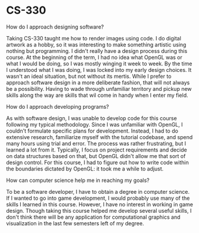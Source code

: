 # CS-330
How do I approach designing software?

Taking CS-330 taught me how to render images using code. I do digital artwork as a hobby, so it was interesting to make something artistic using nothing but programming. I didn't really have a design process during this course. At the beginning of the term, I had no idea what OpenGL was or what I would be doing, so I was mostly winging it week to week. By the time I understood what I was doing, I was locked into my early design choices. It wasn't an ideal situation, but not without its mertis. While I prefer to approach software design in a more deliberate fashion, that will not always be a possibility. Having to wade through unfamiliar territory and pickup new skills along the way are skills that wil come in handy when I enter my field.


How do I approach developing programs?

As with software design, I was unable to develop code for this course following my typical methodology. Since I was unfamiliar with OpenGL, I couldn't formulate specific plans for development. Instead, I had to do extensive research, familiarize myself with the tutorial codebase, and spend many hours using trial and error. The process was rather frustrating, but I learned a lot from it. Typically, I focus on project requirements and decide on data structures based on that, but OpenGL didn't allow me that sort of design control. For this course, I had to figure out how to write code within the boundaries dictated by OpenGL: it took me a while to adjust.


How can computer science help me in reaching my goals?

To be a software developer, I have to obtain a degree in computer science. If I wanted to go into game development, I would probably use many of the skills I learned in this course. However, I have no interest in working in game design. Though taking this course helped me develop several useful skills, I don't think there will be any application for computational graphics and visualization in the last few semesters left of my degree. 
